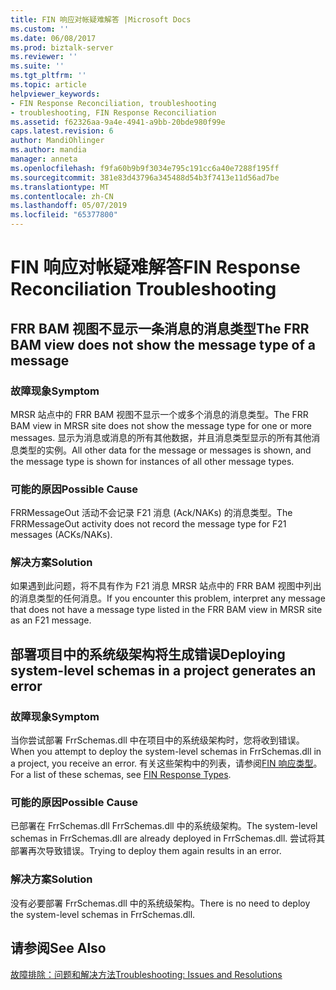```yaml
---
title: FIN 响应对帐疑难解答 |Microsoft Docs
ms.custom: ''
ms.date: 06/08/2017
ms.prod: biztalk-server
ms.reviewer: ''
ms.suite: ''
ms.tgt_pltfrm: ''
ms.topic: article
helpviewer_keywords:
- FIN Response Reconciliation, troubleshooting
- troubleshooting, FIN Response Reconciliation
ms.assetid: f62326aa-9a4e-4941-a9bb-20bde980f99e
caps.latest.revision: 6
author: MandiOhlinger
ms.author: mandia
manager: anneta
ms.openlocfilehash: f9fa60b9b9f3034e795c191cc6a40e7288f195ff
ms.sourcegitcommit: 381e83d43796a345488d54b3f7413e11d56ad7be
ms.translationtype: MT
ms.contentlocale: zh-CN
ms.lasthandoff: 05/07/2019
ms.locfileid: "65377800"
---
```

# <a name="fin-response-reconciliation-troubleshooting"></a><span data-ttu-id="d781a-102">FIN 响应对帐疑难解答</span><span class="sxs-lookup"><span data-stu-id="d781a-102">FIN Response Reconciliation Troubleshooting</span></span>
## <a name="the-frr-bam-view-does-not-show-the-message-type-of-a-message"></a><span data-ttu-id="d781a-103">FRR BAM 视图不显示一条消息的消息类型</span><span class="sxs-lookup"><span data-stu-id="d781a-103">The FRR BAM view does not show the message type of a message</span></span>  
  
### <a name="symptom"></a><span data-ttu-id="d781a-104">故障现象</span><span class="sxs-lookup"><span data-stu-id="d781a-104">Symptom</span></span>  
 <span data-ttu-id="d781a-105">MRSR 站点中的 FRR BAM 视图不显示一个或多个消息的消息类型。</span><span class="sxs-lookup"><span data-stu-id="d781a-105">The FRR BAM view in MRSR site does not show the message type for one or more messages.</span></span> <span data-ttu-id="d781a-106">显示为消息或消息的所有其他数据，并且消息类型显示的所有其他消息类型的实例。</span><span class="sxs-lookup"><span data-stu-id="d781a-106">All other data for the message or messages is shown, and the message type is shown for instances of all other message types.</span></span>  
  
### <a name="possible-cause"></a><span data-ttu-id="d781a-107">可能的原因</span><span class="sxs-lookup"><span data-stu-id="d781a-107">Possible Cause</span></span>  
 <span data-ttu-id="d781a-108">FRRMessageOut 活动不会记录 F21 消息 (Ack/NAKs) 的消息类型。</span><span class="sxs-lookup"><span data-stu-id="d781a-108">The FRRMessageOut activity does not record the message type for F21 messages (ACKs/NAKs).</span></span>  
  
### <a name="solution"></a><span data-ttu-id="d781a-109">解决方案</span><span class="sxs-lookup"><span data-stu-id="d781a-109">Solution</span></span>  
 <span data-ttu-id="d781a-110">如果遇到此问题，将不具有作为 F21 消息 MRSR 站点中的 FRR BAM 视图中列出的消息类型的任何消息。</span><span class="sxs-lookup"><span data-stu-id="d781a-110">If you encounter this problem, interpret any message that does not have a message type listed in the FRR BAM view in MRSR site as an F21 message.</span></span>  
  
## <a name="deploying-system-level-schemas-in-a-project-generates-an-error"></a><span data-ttu-id="d781a-111">部署项目中的系统级架构将生成错误</span><span class="sxs-lookup"><span data-stu-id="d781a-111">Deploying system-level schemas in a project generates an error</span></span>  
  
### <a name="symptom"></a><span data-ttu-id="d781a-112">故障现象</span><span class="sxs-lookup"><span data-stu-id="d781a-112">Symptom</span></span>  
 <span data-ttu-id="d781a-113">当你尝试部署 FrrSchemas.dll 中在项目中的系统级架构时，您将收到错误。</span><span class="sxs-lookup"><span data-stu-id="d781a-113">When you attempt to deploy the system-level schemas in FrrSchemas.dll in a project, you receive an error.</span></span> <span data-ttu-id="d781a-114">有关这些架构中的列表，请参阅[FIN 响应类型](../../adapters-and-accelerators/accelerator-swift/fin-response-types.md)。</span><span class="sxs-lookup"><span data-stu-id="d781a-114">For a list of these schemas, see [FIN Response Types](../../adapters-and-accelerators/accelerator-swift/fin-response-types.md).</span></span>  
  
### <a name="possible-cause"></a><span data-ttu-id="d781a-115">可能的原因</span><span class="sxs-lookup"><span data-stu-id="d781a-115">Possible Cause</span></span>  
 <span data-ttu-id="d781a-116">已部署在 FrrSchemas.dll FrrSchemas.dll 中的系统级架构。</span><span class="sxs-lookup"><span data-stu-id="d781a-116">The system-level schemas in FrrSchemas.dll are already deployed in FrrSchemas.dll.</span></span> <span data-ttu-id="d781a-117">尝试将其部署再次导致错误。</span><span class="sxs-lookup"><span data-stu-id="d781a-117">Trying to deploy them again results in an error.</span></span>  
  
### <a name="solution"></a><span data-ttu-id="d781a-118">解决方案</span><span class="sxs-lookup"><span data-stu-id="d781a-118">Solution</span></span>  
 <span data-ttu-id="d781a-119">没有必要部署 FrrSchemas.dll 中的系统级架构。</span><span class="sxs-lookup"><span data-stu-id="d781a-119">There is no need to deploy the system-level schemas in FrrSchemas.dll.</span></span>  
  
## <a name="see-also"></a><span data-ttu-id="d781a-120">请参阅</span><span class="sxs-lookup"><span data-stu-id="d781a-120">See Also</span></span>  
 [<span data-ttu-id="d781a-121">故障排除：问题和解决方法</span><span class="sxs-lookup"><span data-stu-id="d781a-121">Troubleshooting: Issues and Resolutions</span></span>](../../adapters-and-accelerators/accelerator-swift/troubleshooting-issues-and-resolutions1.md)